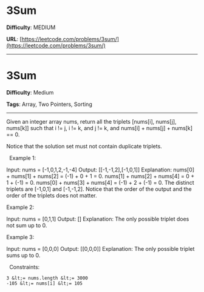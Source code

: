 # 3Sum

**Difficulty**: MEDIUM

**URL**: [https://leetcode.com/problems/3sum/](https://leetcode.com/problems/3sum/)

---

# 3Sum

**Difficulty**: Medium

**Tags**: Array, Two Pointers, Sorting

---

Given an integer array nums, return all the triplets [nums[i], nums[j], nums[k]] such that i != j, i != k, and j != k, and nums[i] + nums[j] + nums[k] == 0.

Notice that the solution set must not contain duplicate triplets.

&nbsp;
Example 1:


Input: nums = [-1,0,1,2,-1,-4]
Output: [[-1,-1,2],[-1,0,1]]
Explanation: 
nums[0] + nums[1] + nums[2] = (-1) + 0 + 1 = 0.
nums[1] + nums[2] + nums[4] = 0 + 1 + (-1) = 0.
nums[0] + nums[3] + nums[4] = (-1) + 2 + (-1) = 0.
The distinct triplets are [-1,0,1] and [-1,-1,2].
Notice that the order of the output and the order of the triplets does not matter.


Example 2:


Input: nums = [0,1,1]
Output: []
Explanation: The only possible triplet does not sum up to 0.


Example 3:


Input: nums = [0,0,0]
Output: [[0,0,0]]
Explanation: The only possible triplet sums up to 0.


&nbsp;
Constraints:


	3 &lt;= nums.length &lt;= 3000
	-105 &lt;= nums[i] &lt;= 105



